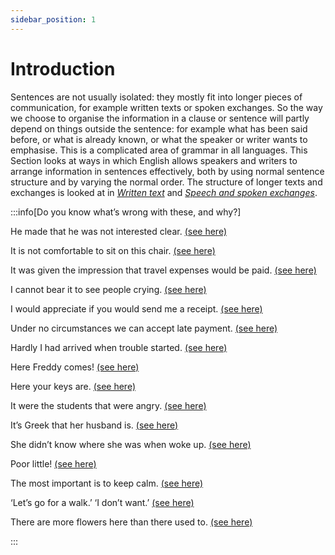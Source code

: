 ```yaml
---
sidebar_position: 1
---
```


# Introduction

Sentences are not usually isolated: they mostly fit into longer pieces of communication, for example written texts or spoken exchanges. So the way we choose to organise the information in a clause or sentence will partly depend on things outside the sentence: for example what has been said before, or what is already known, or what the speaker or writer wants to emphasise. This is a complicated area of grammar in all languages. This Section looks at ways in which English allows speakers and writers to arrange information in sentences effectively, both by using normal sentence structure and by varying the normal order. The structure of longer texts and exchanges is looked at in [*Written text*](../written-texts/written-texts-introduction) and [*Speech and spoken exchanges*](../speech-and-spoken-exchanges/speech-and-spoken-exchanges-introduction).

:::info[Do you know what’s wrong with these, and why?]

He made that he was not interested clear. [(see here)](./information-structure-normal-order-and-variations#end-weight-it-worried-me-that-she-hadnt-been-in-touch)

It is not comfortable to sit on this chair. [(see here)](./preparatory-it-subject#preparatory-it-not-possible-for-complements)

It was given the impression that travel expenses would be paid. [(see here)](./preparatory-it-subject#preparatory-it-not-possible-for-complements)

I cannot bear it to see people crying. [(see here)](./preparatory-it-object#i-find-it-difficult-to-talk-to-you)

I would appreciate if you would send me a receipt. [(see here)](./preparatory-it-object#i-would-appreciate-it-if-)

Under no circumstances we can accept late payment. [(see here)](./inversion-auxiliary-verb-before-subject#after-negative-and-restrictive-expressions-at-no-time-was-he-)

Hardly I had arrived when trouble started. [(see here)](./inversion-auxiliary-verb-before-subject#after-negative-and-restrictive-expressions-at-no-time-was-he-)

Here Freddy comes! [(see here)](./inversion-full-verb-before-subject#after-adverbial-expressions-of-place-along-the-road-came-)

Here your keys are. [(see here)](./inversion-full-verb-before-subject#after-adverbial-expressions-of-place-along-the-road-came-)

It were the students that were angry. [(see here)](./cleft-sentences-it-was-my-secretary-who#preparatory-it)

It’s Greek that her husband is. [(see here)](./cleft-sentences-it-was-my-secretary-who#preparatory-it)

She didn’t know where she was when woke up. [(see here)](./ellipsis-with-and-but-and-or#other-conjunctions)

Poor little! [(see here)](./ellipsis-in-noun-phrases#ellipsis-after-adjectives-please)

The most important is to keep calm. [(see here)](./ellipsis-in-noun-phrases#ellipsis-after-adjectives-please)

‘Let’s go for a walk.’  ‘I don’t want.’  [(see here)](./ellipsis-infinitives#would-like-want-etc)

There are more flowers here than there used to. [(see here)](./ellipsis-infinitives#to-used-instead-of-whole-infinitive-we-hope-to)

:::
